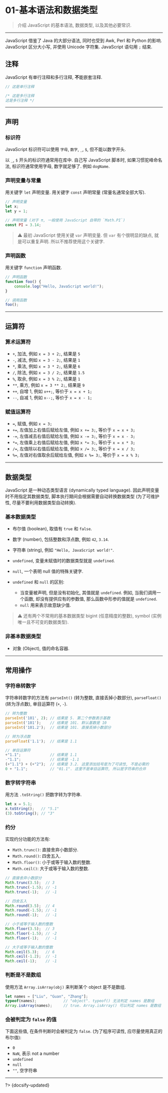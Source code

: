 # 01-基本语法和数据类型

> 介绍 JavaScript 的基本语法, 数据类型, 以及其他必要常识.

---

JavaScript 借鉴了 Java 的大部分语法, 同时也受到 Awk, Perl 和 Python 的影响. JavaScript 区分大小写, 并使用 Unicode 字符集. JavaScript 语句用 `;` 结束.

## 注释

JavaScript 有单行注释和多行注释, **不**能嵌套注释.

 ```js
// 这是单行注释

/* 这是多行注释
这是多行注释 */
 ```

---

## 声明

### 标识符

JavaScript 标识符可以使用 `字母`, `数字`, `_`, `$`, 但不能以数字开头.

以 `_`, `$` 开头的标识符通常用在库中. 自己写 JavaScript 脚本时, 如果习惯驼峰命名法, 标识符通常使用字母, 数字就足够了. 例如 `dogName`.

### 声明变量与常量

用关键字 `let` 声明变量. 用关键字 `const` 声明常量 (常量名通常全部大写).

```js
// 声明变量
let x;
let y = 1;

// 声明常量 (对于 π, 一般使用 JavaScript 自带的 `Math.PI`)
const PI = 3.14;
```

> ⚠️ 最初 JavaScript 使用关键 `var` 声明变量. 但 `var` 有个很明显的缺点, 就是可以重复声明. 所以不推荐使用这个关键字.

### 声明函数

用关键字 `function` 声明函数.

```js
// 声明函数
function foo() {
    console.log("Hello, JavaScript world!");
}

// 调用函数
foo();
```

---

## 运算符

### 算术运算符

* `+`, 加法, 例如 `x = 3 + 2;`, 结果是 `5`
* `-`, 减法, 例如 `x = 3 - 2;`, 结果是 `1`
* `*`, 乘法, 例如 `x = 3 * 2;`, 结果是 `6`
* `/`, 除法, 例如 `x = 3 / 2;`, 结果是 `1.5`
* `%`, 取余, 例如 `x = 3 % 2;`, 结果是 `1`
* `**`, 乘方, 例如 `x = 3 ** 2;`, 结果是 `9`
* `++`, 自增 1, 例如 `x++;`, 等价于 `x = x + 1;`
* `--`, 自减 1, 例如 `x--;`, 等价于 `x = x - 1;`

### 赋值运算符

* `=`, 赋值, 例如 `x = 3;`
* `+=`, 左值加上右值后赋给左值, 例如 `x += 3;`, 等价于 `x = x + 3;`
* `-=`, 左值减去右值后赋给左值, 例如 `x -= 3;`, 等价于 `x = x - 3;`
* `*=`, 左值乘上右值后赋给左值, 例如 `x *= 3;`, 等价于 `x = x * 3;`
* `/=`, 左值除以右值后赋给左值, 例如 `x /= 3;`, 等价于 `x = x / 3;`
* `%=`, 左值对右值取余后赋给左值, 例如 `x %= 3;`, 等价于 `x = x % 3;`

---

## 数据类型

JavaScript 是一种动态类型语言 (dynamically typed language). 因此声明变量时不用指定其数据类型, 脚本执行期间会根据需要自动转换数据类型 (为了可维护性, 尽量不要利用数据类型自动转换).

### 基本数据类型

- 布尔值 (boolean), 取值有 `true` 和 `false`.
- 数字 (number), 包括整数和浮点数, 例如 `42`, `3.14`.
- 字符串 (string), 例如 `"Hello, JavaScript world!"`.
- `undefined`, 变量未赋值时的数据类型就是 `undefined`.
- `null`, 一个表明 null 值的特殊关键字.

- `undefined` 和 `null` 的区别:
  - 当变量被声明, 但是没有初始化, 其值就是 `undefined`. 例如, 当我们调用一个函数, 却没有提供应有的参数值, 那么函数中形参的值就是 `undefined`.
  - `null` 用来表示故意缺少值.

> ⚠️ 还有两个不常用的基本数据类型 bigint (任意精度的整数), symbol (实例唯一且不可变的数据类型).

### 非基本数据类型

- 对象 (Object), 值的命名容器.

---

## 常用操作

### 字符串转数字

字符串转数字的方法有 `parseInt()` (转为整数, 直接丢掉小数部分), `parseFloat()` (转为浮点数), 单目运算符 (`+`, `-`).

```js
// 转为整数
parseInt('101', 2); // 结果是 5. 第二个参数表示基数
parseInt('101');    // 结果是 101. 默认基数是 10
parseInt('101.2');  // 结果是 101. 直接丢掉小数部分

// 转为浮点数
parseFloat('1.1');  // 结果是 1.1

// 单目运算符
+"1.1";             // 结果是 1.1
-"1.1";             // 结果是 -1.1
(+"1.1") + (+"2");  // 结果是 3.2. 这里添加括号是为了可读性, 不是必需的
0 + "1.1";          // "01.1". 这里不是单目运算符, 所以是字符串的合并
```

### 数字转字符串

用方法 `.toString()` 把数字转为字符串.

```js
let x = 5.1;
x.toString();   // "5.1"
(3).toString(); // "3"
```

### 约分

实现约分功能的方法有:

- `Math.trunc()`: 直接舍弃小数部分.
- `Math.round()`: 四舍五入.
- `Math.floor()`: 小于或等于输入数的整数.
- `Math.ceil()`: 大于或等于输入数的整数.

```js
// 直接舍弃小数部分
Math.trunc(3.5);  // 3
Math.trunc(-1.5); // -1
Math.trunc(-1);   // -1

// 四舍五入
Math.round(3.5);  // 4
Math.round(-1.5); // -1
Math.round(-1);   // -1

// 小于或等于输入数的整数
Math.floor(3.5);  // 3
Math.floor(-1.5); // -2
Math.floor(-1);   // -1

// 大于或等于输入数的整数
Math.ceil(5.3);   // 6
Math.ceil(-1.2);  // -1
Math.ceil(-1);    // -1
```

### 判断是不是数组

使用方法 `Array.isArray(obj)` 来判断某个 object 是不是数组.

```js
let names = ["Liu", "Guan", "Zhang"];
typeof(names);            // "object". typeof() 无法判定 names 是数组
Array.isArray(names);     // true. Array.isArray() 可以判定 names 是数组
```

### 会被判定为 `false` 的值

下面这些值, 在条件判断时会被判定为 `false`. (为了程序可读性, 应尽量使用真正的布尔值):

- `0`
- `NaN`, 表示 not a number
- `undefined`
- `null`
- `""`, 空字符串



---

?> {docsify-updated}